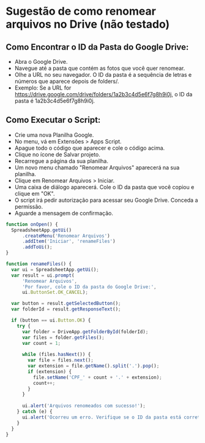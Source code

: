 # Sugestão de como renomear arquivos no Drive (não testado) 

## Como Encontrar o ID da Pasta do Google Drive:

- Abra o Google Drive.
- Navegue até a pasta que contém as fotos que você quer renomear.
- Olhe a URL no seu navegador. O ID da pasta é a sequência de letras e números que aparece depois de folders/.
- Exemplo: Se a URL for https://drive.google.com/drive/folders/1a2b3c4d5e6f7g8h9i0j, o ID da pasta é 1a2b3c4d5e6f7g8h9i0j.

## Como Executar o Script:

- Crie uma nova Planilha Google.
- No menu, vá em Extensões > Apps Script.
- Apague todo o código que aparecer e cole o código acima.
- Clique no ícone de Salvar projeto.
- Recarregue a página da sua planilha.
- Um novo menu chamado "Renomear Arquivos" aparecerá na sua planilha.
- Clique em Renomear Arquivos > Iniciar.
- Uma caixa de diálogo aparecerá. Cole o ID da pasta que você copiou e clique em "OK".
- O script irá pedir autorização para acessar seu Google Drive. Conceda a permissão.
- Aguarde a mensagem de confirmação.


```js
function onOpen() {
  SpreadsheetApp.getUi()
      .createMenu('Renomear Arquivos')
      .addItem('Iniciar', 'renameFiles')
      .addToUi();
}

function renameFiles() {
  var ui = SpreadsheetApp.getUi();
  var result = ui.prompt(
      'Renomear Arquivos',
      'Por favor, cole o ID da pasta do Google Drive:',
      ui.ButtonSet.OK_CANCEL);

  var button = result.getSelectedButton();
  var folderId = result.getResponseText();

  if (button == ui.Button.OK) {
    try {
      var folder = DriveApp.getFolderById(folderId);
      var files = folder.getFiles();
      var count = 1;
      
      while (files.hasNext()) {
        var file = files.next();
        var extension = file.getName().split('.').pop();
        if (extension) {
          file.setName('CPF_' + count + '.' + extension);
          count++;
        }
      }
      
      ui.alert('Arquivos renomeados com sucesso!');
    } catch (e) {
      ui.alert('Ocorreu um erro. Verifique se o ID da pasta está correto e tente novamente.');
    }
  }
}
```

